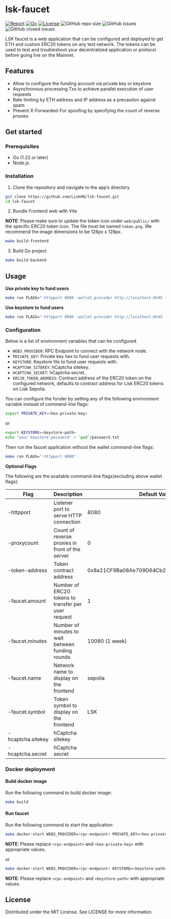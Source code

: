 # lsk-faucet

[![Report](https://goreportcard.com/badge/github.com/liskhq/lsk-faucet)](https://goreportcard.com/report/github.com/liskhq/lsk-faucet)
[![Go](https://img.shields.io/github/go-mod/go-version/liskhq/lsk-faucet)](https://go.dev/)
[![License](https://img.shields.io/github/license/LiskHQ/lsk-faucet)](https://github.com/liskhq/lsk-faucet/blob/main/LICENSE)
![GitHub repo size](https://img.shields.io/github/repo-size/liskhq/lsk-faucet)
![GitHub issues](https://img.shields.io/github/issues-raw/liskhq/lsk-faucet)
![GitHub closed issues](https://img.shields.io/github/issues-closed-raw/liskhq/lsk-faucet)

LSK faucet is a web application that can be configured and deployed to get ETH and custom ERC20 tokens on any test network. The tokens can be used to test and troubleshoot your decentralized application or protocol before going live on the Mainnet.

## Features

* Allow to configure the funding account via private key or keystore
* Asynchronous processing Txs to achieve parallel execution of user requests
* Rate limiting by ETH address and IP address as a precaution against spam
* Prevent X-Forwarded-For spoofing by specifying the count of reverse proxies

## Get started

### Prerequisites

* Go (1.22 or later)
* Node.js

### Installation

1. Clone the repository and navigate to the app’s directory
```bash
git clone https://github.com/LiskHQ/lsk-faucet.git
cd lsk-faucet
```

2. Bundle Frontend web with Vite

**NOTE**: Please make sure to update the token icon under `web/public/` with the specific ERC20 token icon. The file must be named `token.png`. We recommend the image dimensions to be 128px x 128px.

```bash
make build-frontend
```

3. Build Go project 
```bash
make build-backend
```

## Usage

**Use private key to fund users**

```bash
make run FLAGS="-httpport 8080 -wallet.provider http://localhost:8545 -wallet.privkey privkey"
```

**Use keystore to fund users**

```bash
make run FLAGS="-httpport 8080 -wallet.provider http://localhost:8545 -wallet.keyjson keystore -wallet.keypass password.txt"
```

### Configuration
Below is a list of environment variables that can be configured.

- `WEB3_PROVIDER`: RPC Endpoint to connect with the network node.
- `PRIVATE_KEY`: Private key hex to fund user requests with.
- `KEYSTORE`: Keystore file to fund user requests with.
- `HCAPTCHA_SITEKEY`: hCaptcha sitekey.
- `HCAPTCHA_SECRET`: hCaptcha secret.
- `ERC20_TOKEN_ADDRESS`: Contract address of the ERC20 token on the configured network, defaults to contract address for Lisk ERC20 tokens on Lisk Sepolia.

You can configure the funder by setting any of the following environment variable instead of command-line flags:
```bash
export PRIVATE_KEY=<hex-private-key>
```

or

```bash
export KEYSTORE=<keystore-path>
echo "your keystore password" > `pwd`/password.txt
```

Then run the faucet application without the wallet command-line flags:
```bash
make run FLAGS="-httpport 8080"
```

**Optional Flags**

The following are the available command-line flags(excluding above wallet flags):

| Flag              | Description                                         | Default Value                              |
| ----------------- | --------------------------------------------------- | ------------------------------------------ |
| -httpport         | Listener port to serve HTTP connection              | 8080                                       |
| -proxycount       | Count of reverse proxies in front of the server     | 0                                          |
| -token-address    | Token contract address                              | 0x8a21CF9Ba08Ae709D64Cb25AfAA951183EC9FF6D |
| -faucet.amount    | Number of ERC20 tokens to transfer per user request | 1                                          |
| -faucet.minutes   | Number of minutes to wait between funding rounds    | 10080 (1 week)                             |
| -faucet.name      | Network name to display on the frontend             | sepolia                                    |
| -faucet.symbol    | Token symbol to display on the frontend             | LSK                                        |
| -hcaptcha.sitekey | hCaptcha sitekey                                    |                                            |
| -hcaptcha.secret  | hCaptcha secret                                     |                                            |

### Docker deployment
#### Build docker image
Run the following command to build docker image:
```bash
make build
```

#### Run faucet
Run the following command to start the application:

```bash
make docker-start WEB3_PROVIDER=<rpc-endpoint> PRIVATE_KEY=<hex-private-key>

```
**NOTE**: Please replace `<rpc-endpoint>` and `<hex-private-key>` with appropriate values.

or

```bash
make docker-start WEB3_PROVIDER=<rpc-endpoint> KEYSTORE=<keystore-path>
```

**NOTE**: Please replace `<rpc-endpoint>` and `<keystore-path>` with appropriate values.

## License

Distributed under the MIT License. See LICENSE for more information.

